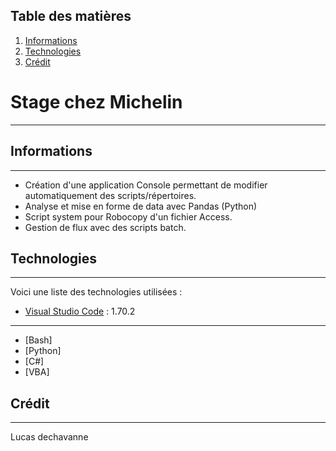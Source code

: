 ## Table des matières
1. [Informations](#informations)
2. [Technologies](#technologies)
3. [Crédit](#crédit)

# Stage chez Michelin
***
## Informations
***
- Création d'une application Console permettant de modifier automatiquement des scripts/répertoires.
- Analyse et mise en forme de data avec Pandas (Python)
- Script system pour Robocopy d'un fichier Access.
- Gestion de flux avec des scripts batch.
## Technologies
***
Voici une liste des technologies utilisées :
* [Visual Studio Code](https://code.visualstudio.com/) : 1.70.2
***
* [Bash]
* [Python]
* [C#]
* [VBA]
## Crédit 
***
Lucas dechavanne 
 
